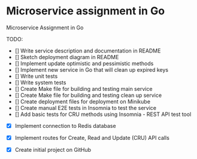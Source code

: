 # Microservice assignment in Go

Microservice Assignment in Go

TODO:

- [] Write service description and documentation in README
- [] Sketch deployment diagram in README
- [] Implement update optimistic and pessimistic methods
- [] Implement new service in Go that will clean up expired keys
- [] Write unit tests
- [] Write system tests
- [] Create Make file for building and testing main service
- [] Create Make file for building and testing clean up service
- [] Create deployment files for deployment on Minikube
- [] Create manual E2E tests in Insomnia to test the service
- [] Add basic tests for CRU methods using Insomnia - REST API test tool
- [x] Implement connection to Redis database
- [x] Implement routes for Create, Read and Update (CRU) API calls
- [x] Create initial project on GitHub
  

